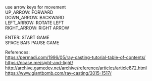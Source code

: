 use arrow keys for movement \
UP_ARROW: FORWARD \
DOWN_ARROW: BACKWARD \
LEFT_ARROW: ROTATE LEFT \
RIGHT_ARROW: RIGHT ARROW 

ENTER: START GAME \
SPACE BAR: PAUSE GAME 

References: \
  https://permadi.com/1996/05/ray-casting-tutorial-table-of-contents/ \
  https://ncase.me/sight-and-light/ \
  http://archive.gamedev.net/archive/reference/articles/article872.html \
  https://www.giantbomb.com/ray-casting/3015-1517/ 
